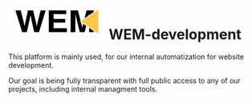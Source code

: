 <img align="left" src="/WEM-text.png" width=200px height=60px>

# WEM-development

This platform is mainly used, for our internal automatization for website development.

Our goal is being fully transparent with full public access to any of our projects, including internal managment tools.
